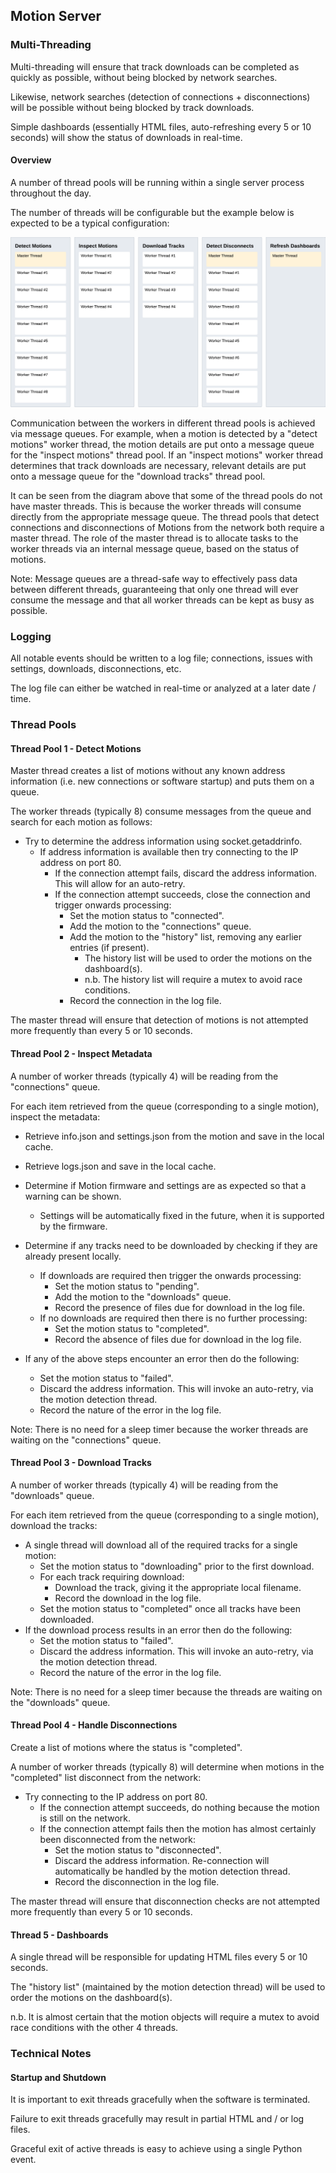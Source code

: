 ## Motion Server

### Multi-Threading

Multi-threading will ensure that track downloads can be completed as quickly as possible, without being blocked by network searches.

Likewise, network searches (detection of connections + disconnections) will be possible without being blocked by track downloads.

Simple dashboards (essentially HTML files, auto-refreshing every 5 or 10 seconds) will show the status of downloads in real-time.



#### Overview

A number of thread pools will be running within a single server process throughout the day.

The number of threads will be configurable but the example below is expected to be a typical configuration:

![img](img/server-threads.png)



Communication between the workers in different thread pools is achieved via message queues. For example, when a motion is detected by a "detect motions" worker thread, the motion details are put onto a message queue for the "inspect motions" thread pool. If an "inspect motions" worker thread determines that track downloads are necessary, relevant details are put onto a message queue for the "download tracks" thread pool.

It can be seen from the diagram above that some of the thread pools do not have master threads. This is because the worker threads will consume directly from the appropriate message queue. The thread pools that detect connections and disconnections of Motions from the network both require a master thread. The role of the master thread is to allocate tasks to the worker threads via an internal message queue, based on the status of motions.

Note: Message queues are a thread-safe way to effectively pass data between different threads, guaranteeing that only one thread will ever consume the message and that all worker threads can be kept as busy as possible.



### Logging

All notable events should be written to a log file; connections, issues with settings, downloads, disconnections, etc.

The log file can either be watched in real-time or analyzed at a later date / time.



### Thread Pools

#### Thread Pool 1 - Detect Motions

Master thread creates a list of motions without any known address information (i.e. new connections or software startup) and puts them on a queue.

The worker threads (typically 8) consume messages from the queue and search for each motion as follows:

- Try to determine the address information using socket.getaddrinfo.
  - If address information is available then try connecting to the IP address on port 80.
    - If the connection attempt fails, discard the address information. This will allow for an auto-retry.
    - If the connection attempt succeeds, close the connection and trigger onwards processing:
      - Set the motion status to "connected".
      - Add the motion to the "connections" queue.
      - Add the motion to the "history" list, removing any earlier entries (if present).
        - The history list will be used to order the motions on the dashboard(s).
        - n.b. The history list will require a mutex to avoid race conditions.
      - Record the connection in the log file.

The master thread will ensure that detection of motions is not attempted more frequently than every 5 or 10 seconds.



#### Thread Pool 2 - Inspect Metadata

A number of worker threads (typically 4) will be reading from the "connections" queue.

For each item retrieved from the queue (corresponding to a single motion), inspect the metadata:

- Retrieve info.json and settings.json from the motion and save in the local cache.
- Retrieve logs.json and save in the local cache.
- Determine if Motion firmware and settings are as expected so that a warning can be shown.
  - Settings will be automatically fixed in the future, when it is supported by the firmware.

- Determine if any tracks need to be downloaded by checking if they are already present locally.
  - If downloads are required then trigger the onwards processing:
    - Set the motion status to "pending".
    - Add the motion to the "downloads" queue.
    - Record the presence of files due for download in the log file.
  - If no downloads are required then there is no further processing:
    - Set the motion status to "completed".
    - Record the absence of files due for download in the log file.
- If any of the above steps encounter an error then do the following:
  - Set the motion status to "failed".
  - Discard the address information. This will invoke an auto-retry, via the motion detection thread.
  - Record the nature of the error in the log file.

Note: There is no need for a sleep timer because the worker threads are waiting on the "connections" queue.



#### Thread Pool 3 - Download Tracks

A number of worker threads (typically 4) will be reading from the "downloads" queue.

For each item retrieved from the queue (corresponding to a single motion), download the tracks:

- A single thread will download all of the required tracks for a single motion:
  - Set the motion status to "downloading" prior to the first download.
  - For each track requiring download:
    - Download the track, giving it the appropriate local filename.
    - Record the download in the log file.
  - Set the motion status to "completed" once all tracks have been downloaded.
- If the download process results in an error then do the following:
  - Set the motion status to "failed".
  - Discard the address information. This will invoke an auto-retry, via the motion detection thread.
  - Record the nature of the error in the log file.

Note: There is no need for a sleep timer because the threads are waiting on the "downloads" queue.



#### Thread Pool 4 - Handle Disconnections

Create a list of motions where the status is "completed".

A number of worker threads (typically 8) will determine when motions in the "completed" list disconnect from the network:

- Try connecting to the IP address on port 80.
  - If the connection attempt succeeds, do nothing because the motion is still on the network.
  - If the connection attempt fails then the motion has almost certainly been disconnected from the network:
    - Set the motion status to "disconnected".
    - Discard the address information. Re-connection will automatically be handled by the motion detection thread.
    - Record the disconnection in the log file.

The master thread will ensure that disconnection checks are not attempted more frequently than every 5 or 10 seconds.



#### Thread 5 - Dashboards

A single thread will be responsible for updating HTML files every 5 or 10 seconds.

The "history list" (maintained by the motion detection thread) will be used to order the motions on the dashboard(s).

n.b. It is almost certain that the motion objects will require a mutex to avoid race conditions with the other 4 threads.



### Technical Notes

#### Startup and Shutdown

It is important to exit threads gracefully when the software is terminated.

Failure to exit threads gracefully may result in partial HTML and / or log files.

Graceful exit of active threads is easy to achieve using a single Python event.
